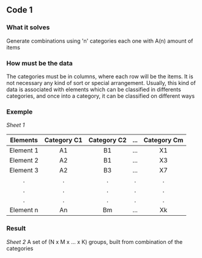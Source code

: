 ## Code 1
### What it solves
Generate combinations using 'n' categories each one with A(n) amount of items
### How must be the data
The categories must be in columns, where each row will be the items. It is not necessary any kind of sort or special arrangement.
Usually, this kind of data is associated with elements which can be classified in differents categories, and once into a category, it can be classified on different ways

### Exemple
_Sheet 1_

| Elements  | Category C1 | Category C2 | ... | Category Cm |
|   :---:   |    :---:    |    :---:    |:---:|    :---:    |
| Element 1 |      A1     |      B1     | ... |      X1     |
| Element 2 |      A2     |      B1     | ... |      X3     |
| Element 3 |      A2     |      B3     | ... |      X7     |
|     .     |      .      |      .      |  .  |      .      |
|     .     |      .      |      .      |  .  |      .      |
|     .     |      .      |      .      |  .  |      .      |
| Element n |      An     |      Bm     | ... |      Xk     |

### Result
_Sheet 2_
A set of (N x M x ... x K) groups, built from combination of the categories
